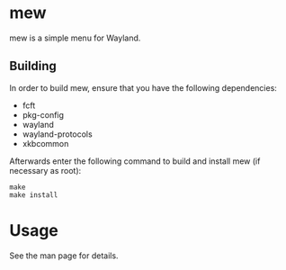 # mew
mew is a simple menu for Wayland.

## Building
In order to build mew, ensure that you have the following dependencies:

* fcft
* pkg-config
* wayland
* wayland-protocols
* xkbcommon

Afterwards enter the following command to build and install mew
(if necessary as root):
```
make
make install
```

# Usage
See the man page for details.